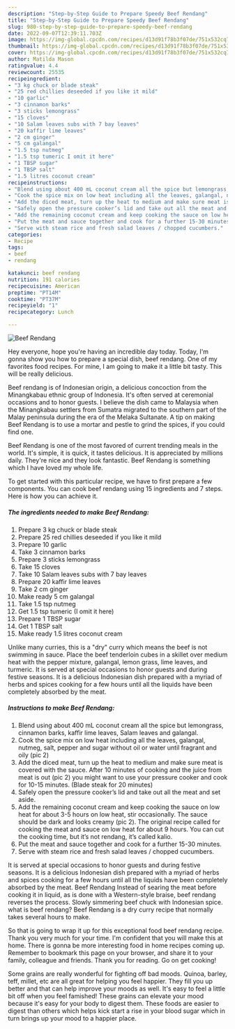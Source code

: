 ```yaml
---
description: "Step-by-Step Guide to Prepare Speedy Beef Rendang"
title: "Step-by-Step Guide to Prepare Speedy Beef Rendang"
slug: 980-step-by-step-guide-to-prepare-speedy-beef-rendang
date: 2022-09-07T12:39:11.703Z
image: https://img-global.cpcdn.com/recipes/d13d91f78b3f07de/751x532cq70/beef-rendang-recipe-main-photo.jpg
thumbnail: https://img-global.cpcdn.com/recipes/d13d91f78b3f07de/751x532cq70/beef-rendang-recipe-main-photo.jpg
cover: https://img-global.cpcdn.com/recipes/d13d91f78b3f07de/751x532cq70/beef-rendang-recipe-main-photo.jpg
author: Matilda Mason
ratingvalue: 4.4
reviewcount: 25535
recipeingredient:
- "3 kg chuck or blade steak"
- "25 red chillies deseeded if you like it mild"
- "10 garlic"
- "3 cinnamon barks"
- "3 sticks lemongrass"
- "15 cloves"
- "10 Salam leaves subs with 7 bay leaves"
- "20 kaffir lime leaves"
- "2 cm ginger"
- "5 cm galangal"
- "1.5 tsp nutmeg"
- "1.5 tsp tumeric I omit it here"
- "1 TBSP sugar"
- "1 TBSP salt"
- "1.5 litres coconut cream"
recipeinstructions:
- "Blend using about 400 mL coconut cream all the spice but lemongrass, cinnamon barks, kaffir lime leaves, Salam leaves and galangal."
- "Cook the spice mix on low heat including all the leaves, galangal, nutmeg, salt, pepper and sugar without oil or water until fragrant and oily (pic 2)"
- "Add the diced meat, turn up the heat to medium and make sure meat is covered with the sauce. After 10 minutes of cooking and the juice from meat is out (pic 2) you might want to use your pressure cooker and cook for 10-15 minutes. (Blade steak for 20 minutes)"
- "Safely open the pressure cooker’s lid and take out all the meat and set aside."
- "Add the remaining coconut cream and keep cooking the sauce on low heat for about 3-5 hours on low heat, stir occasionally. The sauce should be dark and looks creamy (pic 2). The original recipe called for cooking the meat and sauce on low heat for about 9 hours. You can cut the cooking time, but it’s not rendang, it’s called kalio."
- "Put the meat and sauce together and cook for a further 15-30 minutes."
- "Serve with steam rice and fresh salad leaves / chopped cucumbers."
categories:
- Recipe
tags:
- beef
- rendang

katakunci: beef rendang 
nutrition: 191 calories
recipecuisine: American
preptime: "PT14M"
cooktime: "PT37M"
recipeyield: "1"
recipecategory: Lunch

---
```



![Beef Rendang](https://img-global.cpcdn.com/recipes/d13d91f78b3f07de/751x532cq70/beef-rendang-recipe-main-photo.jpg)

Hey everyone, hope you're having an incredible day today. Today, I'm gonna show you how to prepare a special dish, beef rendang. One of my favorites food recipes. For mine, I am going to make it a little bit tasty. This will be really delicious.

Beef rendang is of Indonesian origin, a delicious concoction from the Minangkabau ethnic group of Indonesia. It&#39;s often served at ceremonial occasions and to honor guests. I believe the dish came to Malaysia when the Minangkabau settlers from Sumatra migrated to the southern part of the Malay peninsula during the era of the Melaka Sultanate. A tip on making Beef Rendang is to use a mortar and pestle to grind the spices, if you could find one.

Beef Rendang is one of the most favored of current trending meals in the world. It's simple, it is quick, it tastes delicious. It is appreciated by millions daily. They're nice and they look fantastic. Beef Rendang is something which I have loved my whole life.


To get started with this particular recipe, we have to first prepare a few components. You can cook beef rendang using 15 ingredients and 7 steps. Here is how you can achieve it.

<!--inarticleads1-->

##### The ingredients needed to make Beef Rendang:

1. Prepare 3 kg chuck or blade steak
1. Prepare 25 red chillies deseeded if you like it mild
1. Prepare 10 garlic
1. Take 3 cinnamon barks
1. Prepare 3 sticks lemongrass
1. Take 15 cloves
1. Take 10 Salam leaves subs with 7 bay leaves
1. Prepare 20 kaffir lime leaves
1. Take 2 cm ginger
1. Make ready 5 cm galangal
1. Take 1.5 tsp nutmeg
1. Get 1.5 tsp tumeric (I omit it here)
1. Prepare 1 TBSP sugar
1. Get 1 TBSP salt
1. Make ready 1.5 litres coconut cream


Unlike many curries, this is a &#34;dry&#34; curry which means the beef is not swimming in sauce. Place the beef tenderloin cubes in a skillet over medium heat with the pepper mixture, galangal, lemon grass, lime leaves, and turmeric. It is served at special occasions to honor guests and during festive seasons. It is a delicious Indonesian dish prepared with a myriad of herbs and spices cooking for a few hours until all the liquids have been completely absorbed by the meat. 

<!--inarticleads2-->

##### Instructions to make Beef Rendang:

1. Blend using about 400 mL coconut cream all the spice but lemongrass, cinnamon barks, kaffir lime leaves, Salam leaves and galangal.
1. Cook the spice mix on low heat including all the leaves, galangal, nutmeg, salt, pepper and sugar without oil or water until fragrant and oily (pic 2)
1. Add the diced meat, turn up the heat to medium and make sure meat is covered with the sauce. After 10 minutes of cooking and the juice from meat is out (pic 2) you might want to use your pressure cooker and cook for 10-15 minutes. (Blade steak for 20 minutes)
1. Safely open the pressure cooker’s lid and take out all the meat and set aside.
1. Add the remaining coconut cream and keep cooking the sauce on low heat for about 3-5 hours on low heat, stir occasionally. The sauce should be dark and looks creamy (pic 2). The original recipe called for cooking the meat and sauce on low heat for about 9 hours. You can cut the cooking time, but it’s not rendang, it’s called kalio.
1. Put the meat and sauce together and cook for a further 15-30 minutes.
1. Serve with steam rice and fresh salad leaves / chopped cucumbers.


It is served at special occasions to honor guests and during festive seasons. It is a delicious Indonesian dish prepared with a myriad of herbs and spices cooking for a few hours until all the liquids have been completely absorbed by the meat. Beef Rendang Instead of searing the meat before cooking it in liquid, as is done with a Western-style braise, beef rendang reverses the process. Slowly simmering beef chuck with Indonesian spice. what is beef rendang? Beef Rendang is a dry curry recipe that normally takes several hours to make. 

So that is going to wrap it up for this exceptional food beef rendang recipe. Thank you very much for your time. I'm confident that you will make this at home. There is gonna be more interesting food in home recipes coming up. Remember to bookmark this page on your browser, and share it to your family, colleague and friends. Thank you for reading. Go on get cooking!

Some grains are really wonderful for fighting off bad moods. Quinoa, barley, teff, millet, etc are all great for helping you feel happier. They fill you up better and that can help improve your moods as well. It's easy to feel a little bit off when you feel famished! These grains can elevate your mood because it's easy for your body to digest them. These foods are easier to digest than others which helps kick start a rise in your blood sugar which in turn brings up your mood to a happier place.
